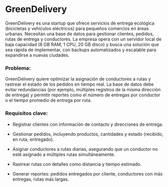 # GreenDelivery

GreenDelivery es una startup que ofrece servicios de entrega ecológica (bicicletas y vehículos eléctricos) para pequeños comercios en áreas urbanas. Necesitan una base de datos para gestionar clientes, pedidos, rutas de entrega y conductores. La empresa opera con un servidor local de baja capacidad (8 GB RAM, 1 CPU, 20 GB disco) y busca una solución que sea rápida de implementar, con backups automatizados y escalable para expandirse a nuevas ciudades.
### Problema: 
GreenDelivery quiere optimizar la asignación de conductores a rutas y rastrear el estado de los pedidos en tiempo real. La base de datos debe evitar redundancias (por ejemplo, múltiples registros de la misma dirección de entrega) y permitir reportes como el número de entregas por conductor o el tiempo promedio de entrega por ruta.


### Requisitos clave: 
*  Registrar clientes con información de contacto y direcciones de entrega.

*  Gestionar pedidos, incluyendo productos, cantidades y estado (recibido, en ruta, entregado).

*  Asignar conductores a rutas diarias, asegurando que un conductor no esté asignado a múltiples rutas simultáneamente.

*  Rastrear rutas con detalles como distancia y tiempo estimado.

*  Generar reportes: pedidos entregados por cliente, conductores con más entregas, rutas más largas.
